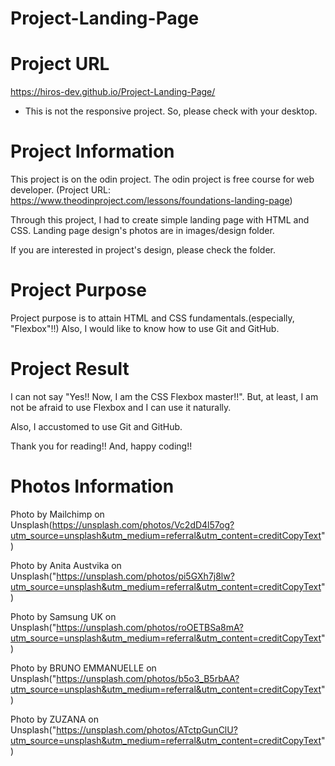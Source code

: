 # Project-Landing-Page

# Project URL

https://hiros-dev.github.io/Project-Landing-Page/

* This is not the responsive project. So, please check with your desktop.

# Project Information

This project is on the odin project.
The odin project is free course for web developer.
(Project URL: https://www.theodinproject.com/lessons/foundations-landing-page)

Through this project, I had to create simple landing page with HTML and CSS.
Landing page design's photos are in images/design folder.

If you are interested in project's design, please check the folder.

# Project Purpose

Project purpose is to attain HTML and CSS fundamentals.(especially, "Flexbox"!!)
Also, I would like to know how to use Git and GitHub.

# Project Result

I can not say "Yes!! Now, I am the CSS Flexbox master!!".
But, at least, I am not be afraid to use Flexbox and I can use it naturally.

Also, I accustomed to use Git and GitHub.

Thank you for reading!!
And, happy coding!!

# Photos Information

Photo by Mailchimp on Unsplash(https://unsplash.com/photos/Vc2dD4l57og?utm_source=unsplash&utm_medium=referral&utm_content=creditCopyText")

Photo by Anita Austvika on Unsplash("https://unsplash.com/photos/pi5GXh7j8lw?utm_source=unsplash&utm_medium=referral&utm_content=creditCopyText")

Photo by Samsung UK on Unsplash("https://unsplash.com/photos/roOETBSa8mA?utm_source=unsplash&utm_medium=referral&utm_content=creditCopyText")

Photo by BRUNO EMMANUELLE on Unsplash("https://unsplash.com/photos/b5o3_B5rbAA?utm_source=unsplash&utm_medium=referral&utm_content=creditCopyText")

Photo by ZUZANA on Unsplash("https://unsplash.com/photos/ATctpGunClU?utm_source=unsplash&utm_medium=referral&utm_content=creditCopyText")